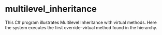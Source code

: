 # multilevel_inheritance

This C# program illustrates Multilevel Inheritance with virtual methods. Here the system executes the first override-virtual method found in the hierarchy.
